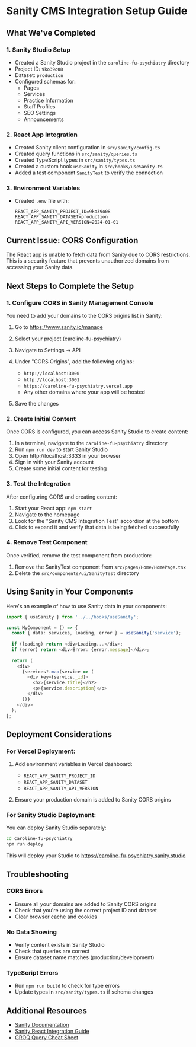 # Sanity CMS Integration Setup Guide

## What We've Completed

### 1. Sanity Studio Setup
- Created a Sanity Studio project in the `caroline-fu-psychiatry` directory
- Project ID: `9ko39o08`
- Dataset: `production`
- Configured schemas for:
  - Pages
  - Services
  - Practice Information
  - Staff Profiles
  - SEO Settings
  - Announcements

### 2. React App Integration
- Created Sanity client configuration in `src/sanity/config.ts`
- Created query functions in `src/sanity/queries.ts`
- Created TypeScript types in `src/sanity/types.ts`
- Created a custom hook `useSanity` in `src/hooks/useSanity.ts`
- Added a test component `SanityTest` to verify the connection

### 3. Environment Variables
- Created `.env` file with:
  ```
  REACT_APP_SANITY_PROJECT_ID=9ko39o08
  REACT_APP_SANITY_DATASET=production
  REACT_APP_SANITY_API_VERSION=2024-01-01
  ```

## Current Issue: CORS Configuration

The React app is unable to fetch data from Sanity due to CORS restrictions. This is a security feature that prevents unauthorized domains from accessing your Sanity data.

## Next Steps to Complete the Setup

### 1. Configure CORS in Sanity Management Console

You need to add your domains to the CORS origins list in Sanity:

1. Go to https://www.sanity.io/manage
2. Select your project (caroline-fu-psychiatry)
3. Navigate to Settings → API
4. Under "CORS Origins", add the following origins:
   - `http://localhost:3000`
   - `http://localhost:3001`
   - `https://caroline-fu-psychiatry.vercel.app`
   - Any other domains where your app will be hosted

5. Save the changes

### 2. Create Initial Content

Once CORS is configured, you can access Sanity Studio to create content:

1. In a terminal, navigate to the `caroline-fu-psychiatry` directory
2. Run `npm run dev` to start Sanity Studio
3. Open http://localhost:3333 in your browser
4. Sign in with your Sanity account
5. Create some initial content for testing

### 3. Test the Integration

After configuring CORS and creating content:

1. Start your React app: `npm start`
2. Navigate to the homepage
3. Look for the "Sanity CMS Integration Test" accordion at the bottom
4. Click to expand it and verify that data is being fetched successfully

### 4. Remove Test Component

Once verified, remove the test component from production:

1. Remove the SanityTest component from `src/pages/Home/HomePage.tsx`
2. Delete the `src/components/ui/SanityTest` directory

## Using Sanity in Your Components

Here's an example of how to use Sanity data in your components:

```typescript
import { useSanity } from '../../hooks/useSanity';

const MyComponent = () => {
  const { data: services, loading, error } = useSanity('service');
  
  if (loading) return <div>Loading...</div>;
  if (error) return <div>Error: {error.message}</div>;
  
  return (
    <div>
      {services?.map(service => (
        <div key={service._id}>
          <h2>{service.title}</h2>
          <p>{service.description}</p>
        </div>
      ))}
    </div>
  );
};
```

## Deployment Considerations

### For Vercel Deployment:
1. Add environment variables in Vercel dashboard:
   - `REACT_APP_SANITY_PROJECT_ID`
   - `REACT_APP_SANITY_DATASET`
   - `REACT_APP_SANITY_API_VERSION`

2. Ensure your production domain is added to Sanity CORS origins

### For Sanity Studio Deployment:
You can deploy Sanity Studio separately:
```bash
cd caroline-fu-psychiatry
npm run deploy
```

This will deploy your Studio to https://caroline-fu-psychiatry.sanity.studio

## Troubleshooting

### CORS Errors
- Ensure all your domains are added to Sanity CORS origins
- Check that you're using the correct project ID and dataset
- Clear browser cache and cookies

### No Data Showing
- Verify content exists in Sanity Studio
- Check that queries are correct
- Ensure dataset name matches (production/development)

### TypeScript Errors
- Run `npm run build` to check for type errors
- Update types in `src/sanity/types.ts` if schema changes

## Additional Resources

- [Sanity Documentation](https://www.sanity.io/docs)
- [Sanity React Integration Guide](https://www.sanity.io/guides/sanity-nextjs-tailwindcss)
- [GROQ Query Cheat Sheet](https://www.sanity.io/docs/groq)
